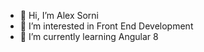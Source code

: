 - 👋 Hi, I’m Alex Sorni
- 👀 I’m interested in Front End Development
- 🌱 I’m currently learning Angular 8

<!---
asorni/asorni is a ✨ special ✨ repository because its `README.md` (this file) appears on your GitHub profile.
You can click the Preview link to take a look at your changes.
--->
